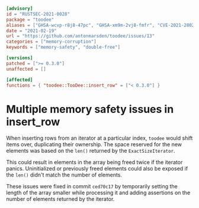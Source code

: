 ```toml
[advisory]
id = "RUSTSEC-2021-0028"
package = "toodee"
aliases = ["GHSA-wcvp-r8j8-47pc", "GHSA-xm9m-2vj8-fmfr", "CVE-2021-28028", "CVE-2021-28029"]
date = "2021-02-19"
url = "https://github.com/antonmarsden/toodee/issues/13"
categories = ["memory-corruption"]
keywords = ["memory-safety", "double-free"]

[versions]
patched = [">= 0.3.0"]
unaffected = []

[affected]
functions = { "toodee::TooDee::insert_row" = ["< 0.3.0"] }
```

# Multiple memory safety issues in insert_row

When inserting rows from an iterator at a particular index, `toodee` would shift
items over, duplicating their ownership. The space reserved for the new elements
was based on the `len()` returned by the `ExactSizeIterator`.

This could result in elements in the array being freed twice if the iterator
panics. Uninitialized or previously freed elements could also be exposed if the
`len()` didn't match the number of elements.

These issues were fixed in commit `ced70c17` by temporarily setting the length
of the array smaller while processing it and adding assertions on the number
of elements returned by the iterator.
